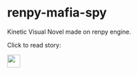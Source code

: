 # renpy-mafia-spy
Kinetic Visual Novel made on renpy engine.

Click to read story:

<a href="https://www.wattpad.com/story/329605406-espi%C3%A3-da-m%C3%A1fia-fanfic-luca-kaneshiro-x-leitor"><img src="https://static-00.iconduck.com/assets.00/wattpad-icon-256x256-x036umto.png" width="30" height="30"></a> 

